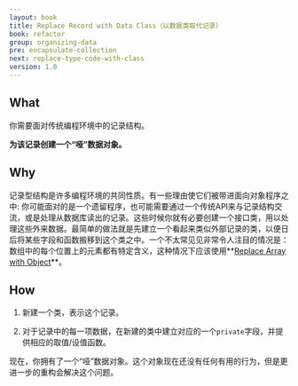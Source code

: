 ```yaml
---
layout: book
title: Replace Record with Data Class（以数据类取代记录）
book: refactor
group: organizing-data
pre: encapsulate-collection
next: replace-type-code-with-class
version: 1.0
---
```



## What

你需要面对传统编程环境中的记录结构。

**为该记录创建一个“哑”数据对象。**


## Why

记录型结构是许多编程环境的共同性质。有一些理由使它们被带进面向对象程序之中: 你可能面对的是一个遗留程序，也可能需要通过一个传统API来与记录结构交流，或是处理从数据库读出的记录。这些时候你就有必要创建一个接口类，用以处理这些外来数据。最简单的做法就是先建立一个看起来类似外部记录的类，以便日后将某些字段和函数搬移到这个类之中。一个不太常见见非常令人注目的情况是：数组中的每个位置上的元素都有特定含义，这种情况下应该使用**[Replace Array with Object](replace-array-with-object.md)**。

## How

1. 新建一个类，表示这个记录。

2. 对于记录中的每一项数据，在新建的类中建立对应的一个`private`字段，并提供相应的取值/设值函数。

现在，你拥有了一个“哑”数据对象。这个对象现在还没有任何有用的行为，但是更进一步的重构会解决这个问题。